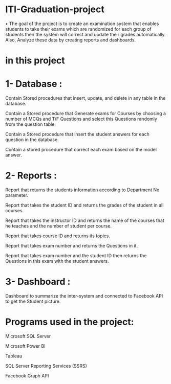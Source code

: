 # ITI-Graduation-project
•	The goal of the project is to create an examination system that enables students to take their exams which are 
  randomized for each group of students then the system will correct and update their grades automatically. 
  Also, Analyze these data by creating reports and dashboards.
  
# in this project
# 1- Database :
Contain Stored procedures that insert, update, and delete in any table in the database.

Contain a Stored procedure that Generate exams for Courses by choosing a number of MCQs and T/F Questions and select this Questions randomly from the question table.

Contain a Stored procedure that insert the student answers for each question in the database.

Contain a stored procedure that correct each exam based on the model answer.

# 2- Reports :
Report that returns the students information according to Department No parameter.

Report that takes the student ID and returns the grades of the student in all courses.

Report that takes the instructor ID and returns the name of the courses that he teaches and the number of student per course.

Report that takes course ID and returns its topics.

Report that takes exam number and returns the Questions in it.

Report that takes exam number and the student ID then returns the Questions in this exam with the student answers.

# 3- Dashboard :
Dashboard to summarize the inter-system and connected to Facebook API to get the Student picture.

# Programs used in the project:
Microsoft SQL Server

Microsoft Power BI

Tableau

SQL Server Reporting Services (SSRS)

Facebook Graph API
